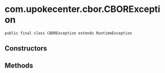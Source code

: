 # com.upokecenter.cbor.CBORException

    public final class CBORException extends RuntimeException

## Constructors

## Methods
